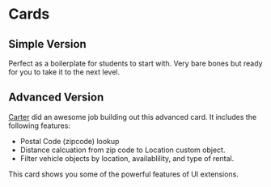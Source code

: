 # Cards

## Simple Version
Perfect as a boilerplate for students to start with. Very bare bones but ready for you to take it to the next level.

## Advanced Version
[Carter]() did an awesome job building out this advanced card. It includes the following features:
- Postal Code (zipcode) lookup
- Distance calcuation from zip code to Location custom object.
- Filter vehicle objects by location, availablility, and type of rental.

This card shows you some of the powerful features of UI extensions. 